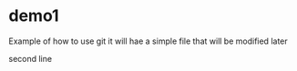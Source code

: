 # demo1
Example of how to use git
it will hae a simple file that will be modified later

second line

